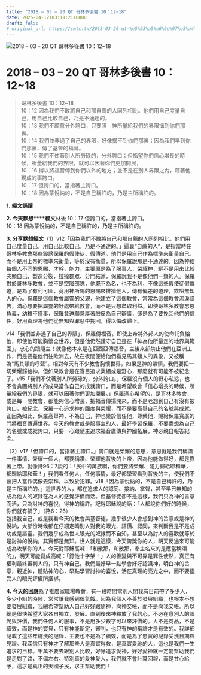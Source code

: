 ```yaml
---
title: "2018 – 03 – 20 QT 哥林多後書 10：12~18"
date: 2025-04-12T03:19:21+0800
draft: false
# original_url: https://cmtc.tw/2018-03-20-qt-%e5%93%a5%e6%9e%97%e5%a4%9a%e5%be%8c%e6%9b%b8-10%ef%bc%9a1218
---
```


![2018 – 03 – 20 QT 哥林多後書 10：12\~18](/images/qt.jpg   "2018 – 03 – 20 QT 哥林多後書 10：12\~18")

# 2018 – 03 – 20 QT 哥林多後書 10：12\~18

> 哥林多後書 10：12\~18  
> 10：12 因為我們不敢將自己和那自薦的人同列相比。他們用自己度量自己，用自己比較自己，乃是不通達的。  
> 10：13 我們不願意分外誇口，只要照　神所量給我們的界限搆到你們那裏。  
> 10：14 我們並非過了自己的界限，好像搆不到你們那裏；因為我們早到你們那裏，傳了基督的福音。  
> 10：15 我們不仗著別人所勞碌的，分外誇口；但指望你們信心增長的時候，所量給我們的界限，就可以因著你們更加開展，  
> 10：16 得以將福音傳到你們以外的地方；並不是在別人界限之內，藉著他現成的事誇口。  
> 10：17 但誇口的，當指著主誇口。  
> 10：18 因為蒙悅納的，不是自己稱許的，乃是主所稱許的。

**1.** **經文誦讀**

**2. 今天默想****經文**林後 10：17 但誇口的，當指著主誇口。  
10：18 因為蒙悅納的，不是自己稱許的，乃是主所稱許的。

**3. 分享默想經文**（1）v12「因為我們不敢將自己和那自薦的人同列相比。他們用自己度量自己，用自己比較自己，乃是不通達的。」這裏“自薦的人”，是指當時在哥林多教會那些毀謗保羅的假使徒、假傳道。他們是用自己作為標準來衡量自己，而不是用上帝的標準來衡量，等於沒有衡量，所以保羅說那是不通達的。因為神給每個人不同的恩賜、才幹、能力，主要原是為了服事人，榮耀神，絕不是用來比較突顯自己，製造分裂，拉攏群眾、分門結黨，保羅說我不是像他們一類的人。保羅對於哥林多教會，並不是空降部隊，他既不為名，也不為利，不像這些假使徒假傳道，是為了有利可圖，竟用神所賜的恩賜來排擠他人，傳有偏差的道理，欺哄無知人的心。保羅是這個教會屬靈的父親，他建立了這個教會，常常為這個教會流淚禱告，滿心想要把屬靈的好處帶給教會，而不是只想牟取利益。即使哥林多教會忘恩負義，幼稚不懂事，保羅竟還願意厚著臉皮為自己辯護，卻是為了要挽回他們的信任，好用真理將他們從無知與罪惡中挽回，得以悔改歸正。

v14「我們並非過了自己的界限」，保羅傳福音，即使上帝將外邦人的使命託負給他，即使他可能胸懷全世界，但是他仍然謹守自己是在「神為他所量定的地界與範圍」，忠心的跟隨主！就像他本來是在亞西亞傳福音，主後來卻禁止他們在亞洲工作，而是要差他們往歐洲去，故在夜間便給他們看見馬其頓人的異象，又被稱為“馬其頓的呼聲”。相對今天有不少教會胸懷世界，如果是神的帶領，我們要把一切榮耀歸給神，但如果教會是在盲目追求業績或是野心，那麼就有可能不被紀念了。v15「我們不仗著別人所勞碌的，分外誇口。」保羅沒有個人的野心私慾，也不會貪圖將別人的成果當作自己的成就誇口，而是希望教會「信心增長的時候，所量給我們的界限，就可以因著你們更加開展。」保羅滿心希望的，是哥林多教會，或是每一間教會，都能夠信心增長，把福音傳揚開來，而不是老想到自己有沒有被誇口，被紀念，保羅一心追求神的國度與榮耀，而不是要高舉自己的名號與成就，正因為如此，保羅高舉神，不為自己，神也樂於信任他，尊榮他，賜給保羅寬廣的門將福音傳遍世界。今天的教會或是服事主的人，最好學習保羅，不要盡想為自己的名號或成就誇口，只要一心跟隨主追求福音廣傳與神國拓展，神必親自報答紀念。

（2）v17「但誇口的，當指著主誇口。」誇口就是榮耀的意思，意思就是我們稱讚一件事情、榮耀一個人，都要稱讚、榮耀他背後的上帝，因為他能做得好，都是靠著上帝。就像詩96：7說的：「民中的萬族啊，你們要將榮耀、能力歸給耶和華，都歸給耶和華！」我們看任何人，任何事情，最好都學習看到背後的主，使我們不會把人當作偶像去崇拜，以致於犯罪。v18「因為蒙悅納的，不是自己稱許的，乃是主所稱許的。」這世界的人，都在追求人的認同、接納、掌聲，甚至早已無知的成為他人的奴隸在為人的感覺評價而活。但基督徒卻不是這樣，我們只為神的旨意而活，只為討神的喜悅，得神的稱許。記得耶穌說的話：「人都說你們好的時候，你們就有禍了」（路6：26）  
包括我自己，或是我看今天的教會與基督徒，幾乎很少人會想到神的旨意或是神的悅納，大部份時候都在仔細定睛別人對我的眼光、評價、認同，來判斷我是不是成功或是屬靈。我們幾乎成為世人眼光的奴隸而不自知，甚至以為討人的喜歡就等於是討神的悅納，其實都是無知。世人就是這樣，今天誇獎你的人，明天反過來可能成為攻擊你的人。今天對耶穌高喊：「和散那，和散那，奉主名來的是應當稱頌的」，明天可能變成高喊：「釘他十字架！」人的善變與不可靠是罪性使然，真正有權利最終審判人的，只有神自己。我們最好早一點學會好好認識神，明白神的旨意，親近神，體貼神的心，早點學習討神的喜悅，活在真理的亮光之中，而不要儘受人的眼光評價所捆綁。

**4. 今天的回應**為了推廣家職場教會，有一段時間當別人問我有目前帶了多少人，多少小組的時候，常常讓我感到很氣餒。因為我個人不善於發展組織，也根本不想要發展組織，我總希望幫助人自己好好跟隨神，向神交帳，而不是向我交帳。所以總是很快希望大家各自獨立，發展。直到後來神釋放了我的心，不必在意別人的眼光與評價，我們任何人的服事，不是用多少數字可以來評價的。人不是商品，不是績效，而是神的寶貝，只有神能斷定，審判，也只有神的稱許才是有效的。我詳細記載了這些年施洗的記錄，主要也不是為了績效，而是為了忠實的記錄受洗日期與見證。我深信只有神才了解那些人是真實得救，是真實愛祂的人，這也是我們一生追求的目標。千萬不要去跟別人比較，好好追求愛神，好好愛神就一定能幫助我們是走對了路，不偏左右。特別真的愛神愛人，我們就不會計算回報，而是甘心給予，這才是真正的天國子民，求主幫助我們！